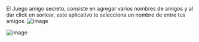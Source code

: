 El Juego amigo secreto, consiste en agregar varios nombres de amigos y al dar click en sortear, este aplicativo te selecciona un nombre de entre tus amigos.
![image](https://github.com/user-attachments/assets/65cd36b8-d083-4ab5-97ed-c0b74ca24037)

![image](https://github.com/user-attachments/assets/7c8ab0ef-5019-40fa-b3df-008e05bc7d26)

